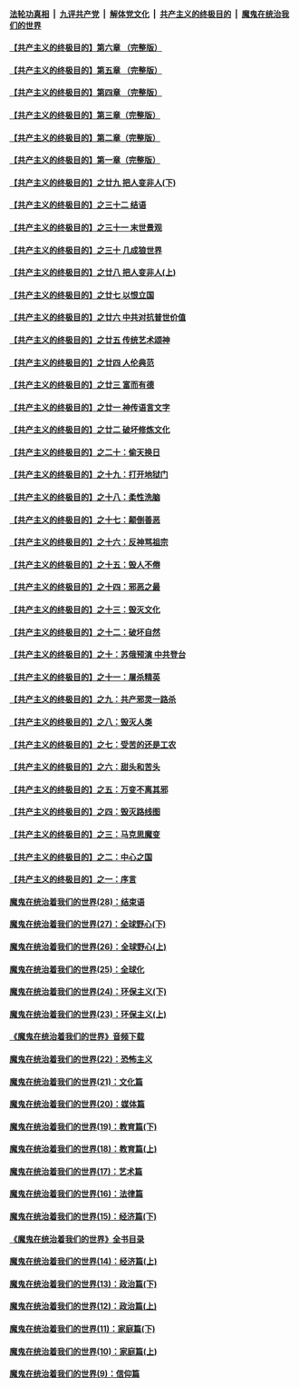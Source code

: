 ####  [法轮功真相](../../../../basic/blob/master/README.md?t=04050301) &nbsp;|&nbsp; [九评共产党](../../../../9ping.md/blob/master/README.md?t=04050301) &nbsp;|&nbsp; [解体党文化](../../../../jtdwh.md/blob/master/README.md?t=04050301)  &nbsp;|&nbsp; [共产主义的终极目的](../../../../gczydzjmd.md/blob/master/README.md?t=04050301) &nbsp;|&nbsp; [魔鬼在统治我们的世界](../../../../mgztzwmdsj.md/blob/master/README.md?t=04050301) 

#### [【共产主义的终极目的】第六章 （完整版）](../pages/nsc422/n11428913.md?t=04050301) 

#### [【共产主义的终极目的】第五章 （完整版）](../pages/nsc422/n11428912.md?t=04050301) 

#### [【共产主义的终极目的】第四章 （完整版）](../pages/nsc422/n11428907.md?t=04050301) 

#### [【共产主义的终极目的】第三章（完整版）](../pages/nsc422/n11428848.md?t=04050301) 

#### [【共产主义的终极目的】第二章（完整版）](../pages/nsc422/n11428831.md?t=04050301) 

#### [【共产主义的终极目的】第一章（完整版）](../pages/nsc422/n11417651.md?t=04050301) 

#### [【共产主义的终极目的】之廿九 把人变非人(下)](../pages/nsc422/n11344140.md?t=04050301) 

#### [【共产主义的终极目的】之三十二 结语](../pages/nsc422/n11360535.md?t=04050301) 

#### [【共产主义的终极目的】之三十一 末世景观](../pages/nsc422/n11351129.md?t=04050301) 

#### [【共产主义的终极目的】之三十 几成狼世界](../pages/nsc422/n11348280.md?t=04050301) 

#### [【共产主义的终极目的】之廿八 把人变非人(上)](../pages/nsc422/n11340492.md?t=04050301) 

#### [【共产主义的终极目的】之廿七 以恨立国](../pages/nsc422/n11336944.md?t=04050301) 

#### [【共产主义的终极目的】之廿六 中共对抗普世价值](../pages/nsc422/n11324785.md?t=04050301) 

#### [【共产主义的终极目的】之廿五 传统艺术颂神](../pages/nsc422/n11296396.md?t=04050301) 

#### [【共产主义的终极目的】之廿四 人伦典范](../pages/nsc422/n11296397.md?t=04050301) 

#### [【共产主义的终极目的】之廿三 富而有德](../pages/nsc422/n11283598.md?t=04050301) 

#### [【共产主义的终极目的】之廿一 神传语言文字](../pages/nsc422/n11263265.md?t=04050301) 

#### [【共产主义的终极目的】之廿二 破坏修炼文化](../pages/nsc422/n11245728.md?t=04050301) 

#### [【共产主义的终极目的】之二十：偷天换日](../pages/nsc422/n11238846.md?t=04050301) 

#### [【共产主义的终极目的】之十九：打开地狱门](../pages/nsc422/n11206376.md?t=04050301) 

#### [【共产主义的终极目的】之十八：柔性洗脑](../pages/nsc422/n11199994.md?t=04050301) 

#### [【共产主义的终极目的】之十七：颠倒善恶](../pages/nsc422/n11179782.md?t=04050301) 

#### [【共产主义的终极目的】之十六：反神骂祖宗](../pages/nsc422/n11166798.md?t=04050301) 

#### [【共产主义的终极目的】之十五：毁人不倦](../pages/nsc422/n11166792.md?t=04050301) 

#### [【共产主义的终极目的】之十四：邪恶之最](../pages/nsc422/n11150249.md?t=04050301) 

#### [【共产主义的终极目的】之十三：毁灭文化](../pages/nsc422/n11135227.md?t=04050301) 

#### [【共产主义的终极目的】之十二：破坏自然](../pages/nsc422/n11135214.md?t=04050301) 

#### [【共产主义的终极目的】之十：苏俄预演 中共登台](../pages/nsc422/n11118424.md?t=04050301) 

#### [【共产主义的终极目的】之十一：屠杀精英](../pages/nsc422/n11118442.md?t=04050301) 

#### [【共产主义的终极目的】之九：共产邪灵一路杀](../pages/nsc422/n11114139.md?t=04050301) 

#### [【共产主义的终极目的】之八：毁灭人类](../pages/nsc422/n11108503.md?t=04050301) 

#### [【共产主义的终极目的】之七：受苦的还是工农](../pages/nsc422/n11101809.md?t=04050301) 

#### [【共产主义的终极目的】之六：甜头和苦头](../pages/nsc422/n11096971.md?t=04050301) 

#### [【共产主义的终极目的】之五：万变不离其邪](../pages/nsc422/n11091285.md?t=04050301) 

#### [【共产主义的终极目的】之四：毁灭路线图](../pages/nsc422/n11086284.md?t=04050301) 

#### [【共产主义的终极目的】之三：马克思魔变](../pages/nsc422/n11061941.md?t=04050301) 

#### [【共产主义的终极目的】之二：中心之国](../pages/nsc422/n11047728.md?t=04050301) 

#### [【共产主义的终极目的】之一：序言](../pages/nsc422/n11086077.md?t=04050301) 

#### [魔鬼在统治着我们的世界(28)：结束语](../pages/nsc422/n10936246.md?t=04050301) 

#### [魔鬼在统治着我们的世界(27)：全球野心(下)](../pages/nsc422/n10928319.md?t=04050301) 

#### [魔鬼在统治着我们的世界(26)：全球野心(上)](../pages/nsc422/n10900318.md?t=04050301) 

#### [魔鬼在统治着我们的世界(25)：全球化](../pages/nsc422/n10788205.md?t=04050301) 

#### [魔鬼在统治着我们的世界(24)：环保主义(下)](../pages/nsc422/n10695307.md?t=04050301) 

#### [魔鬼在统治着我们的世界(23)：环保主义(上)](../pages/nsc422/n10688613.md?t=04050301) 

#### [《魔鬼在统治着我们的世界》音频下载](../pages/nsc422/n10635553.md?t=04050301) 

#### [魔鬼在统治着我们的世界(22)：恐怖主义](../pages/nsc422/n10614727.md?t=04050301) 

#### [魔鬼在统治着我们的世界(21)：文化篇](../pages/nsc422/n10597706.md?t=04050301) 

#### [魔鬼在统治着我们的世界(20)：媒体篇](../pages/nsc422/n10586579.md?t=04050301) 

#### [魔鬼在统治着我们的世界(19)：教育篇(下)](../pages/nsc422/n10564808.md?t=04050301) 

#### [魔鬼在统治着我们的世界(18)：教育篇(上)](../pages/nsc422/n10526970.md?t=04050301) 

#### [魔鬼在统治着我们的世界(17)：艺术篇](../pages/nsc422/n10499093.md?t=04050301) 

#### [魔鬼在统治着我们的世界(16)：法律篇](../pages/nsc422/n10485969.md?t=04050301) 

#### [魔鬼在统治着我们的世界(15)：经济篇(下)](../pages/nsc422/n10469975.md?t=04050301) 

#### [《魔鬼在统治着我们的世界》全书目录](../pages/nsc422/n10464261.md?t=04050301) 

#### [魔鬼在统治着我们的世界(14)：经济篇(上)](../pages/nsc422/n10457370.md?t=04050301) 

#### [魔鬼在统治着我们的世界(13)：政治篇(下)](../pages/nsc422/n10448270.md?t=04050301) 

#### [魔鬼在统治着我们的世界(12)：政治篇(上)](../pages/nsc422/n10444576.md?t=04050301) 

#### [魔鬼在统治着我们的世界(11)：家庭篇(下)](../pages/nsc422/n10440961.md?t=04050301) 

#### [魔鬼在统治着我们的世界(10)：家庭篇(上)](../pages/nsc422/n10435448.md?t=04050301) 

#### [魔鬼在统治着我们的世界(9)：信仰篇](../pages/nsc422/n10432159.md?t=04050301) 

